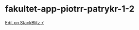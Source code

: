# fakultet-app-piotrr-patrykr-1-2

[Edit on StackBlitz ⚡️](https://stackblitz.com/edit/fakultet-app-piotrr-patrykr-1-2)
